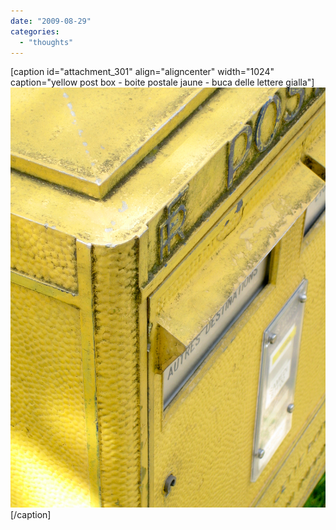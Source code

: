 ```yaml
---
date: "2009-08-29"
categories: 
  - "thoughts"
---
```


\[caption id="attachment\_301" align="aligncenter" width="1024" caption="yellow post box - boite postale jaune - buca delle lettere gialla"\]![yellow post box - boite postale jaune - buca delle lettere gialla](images/img_1848.jpg "boite postale")\[/caption\]
